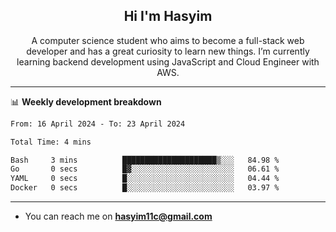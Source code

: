 <h2 align="center">Hi I'm Hasyim</h2>

<p align="center">A computer science student who aims to become a full-stack web developer and has a great curiosity to learn new things. I’m currently learning backend development using JavaScript and Cloud Engineer with AWS.</p>

---

📊 **Weekly development breakdown**

<!--START_SECTION:waka-->

```txt
From: 16 April 2024 - To: 23 April 2024

Total Time: 4 mins

Bash     3 mins          █████████████████████▒░░░   84.98 %
Go       0 secs          █▓░░░░░░░░░░░░░░░░░░░░░░░   06.61 %
YAML     0 secs          █░░░░░░░░░░░░░░░░░░░░░░░░   04.44 %
Docker   0 secs          █░░░░░░░░░░░░░░░░░░░░░░░░   03.97 %
```

<!--END_SECTION:waka-->

---

- You can reach me on **hasyim11c@gmail.com**
